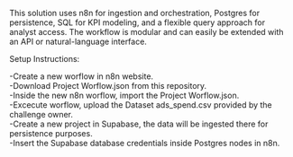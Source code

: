 This solution uses n8n for ingestion and orchestration, Postgres for persistence, SQL for KPI modeling, and a flexible query approach for analyst access. The workflow is modular and can easily be extended with an API or natural-language interface.

Setup Instructions:

-Create a new worflow in n8n website.  
-Download Project Worflow.json from this repository.  
-Inside the new n8n worflow, import the Project Worflow.json.  
-Excecute worflow, upload the Dataset ads_spend.csv provided by the challenge owner.  
-Create a new project in Supabase, the data will be ingested there for persistence purposes.  
-Insert the Supabase database credentials inside Postgres nodes in n8n.
